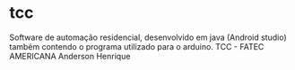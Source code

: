# tcc
Software de automação residencial, desenvolvido em java (Android studio) também contendo o programa utilizado para o arduino.
TCC - FATEC AMERICANA
Anderson Henrique
